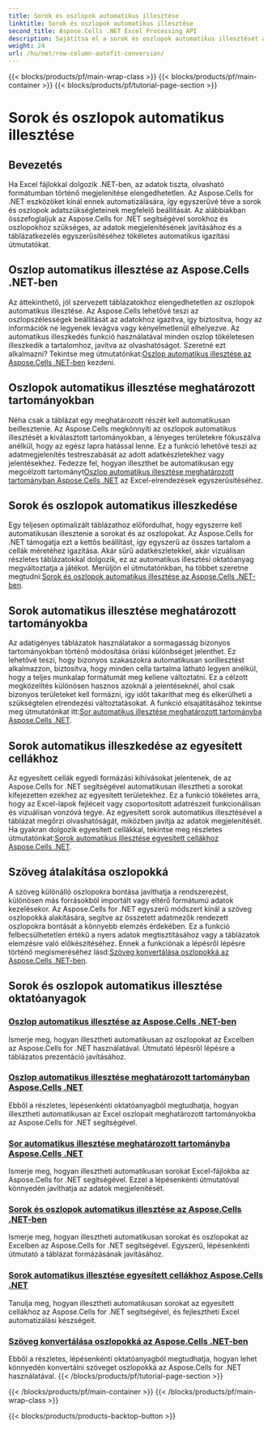 ```yaml
---
title: Sorok és oszlopok automatikus illesztése
linktitle: Sorok és oszlopok automatikus illesztése
second_title: Aspose.Cells .NET Excel Processing API
description: Sajátítsa el a sorok és oszlopok automatikus illesztését az Excelben az Aspose.Cells for .NET segítségével. Javítsa az adatmegjelenítést lépésenkénti oktatóanyagokkal a tiszta, professzionális táblázatokért.
weight: 24
url: /hu/net/row-column-autofit-conversion/
---
```


{{< blocks/products/pf/main-wrap-class >}}
{{< blocks/products/pf/main-container >}}
{{< blocks/products/pf/tutorial-page-section >}}

# Sorok és oszlopok automatikus illesztése

## Bevezetés

Ha Excel fájlokkal dolgozik .NET-ben, az adatok tiszta, olvasható formátumban történő megjelenítése elengedhetetlen. Az Aspose.Cells for .NET eszközöket kínál ennek automatizálására, így egyszerűvé téve a sorok és oszlopok adatszükségleteinek megfelelő beállítását. Az alábbiakban összefoglaljuk az Aspose.Cells for .NET segítségével sorokhoz és oszlopokhoz szükséges, az adatok megjelenítésének javításához és a táblázatkezelés egyszerűsítéséhez tökéletes automatikus igazítási útmutatókat.

## Oszlop automatikus illesztése az Aspose.Cells .NET-ben
Az áttekinthető, jól szervezett táblázatokhoz elengedhetetlen az oszlopok automatikus illesztése. Az Aspose.Cells lehetővé teszi az oszlopszélességek beállítását az adatokhoz igazítva, így biztosítva, hogy az információk ne legyenek levágva vagy kényelmetlenül elhelyezve. Az automatikus illeszkedés funkció használatával minden oszlop tökéletesen illeszkedik a tartalomhoz, javítva az olvashatóságot. Szeretné ezt alkalmazni? Tekintse meg útmutatónkat:[Oszlop automatikus illesztése az Aspose.Cells .NET-ben](./autofit-column-aspose-cells/) kezdeni.

## Oszlopok automatikus illesztése meghatározott tartományokban
 Néha csak a táblázat egy meghatározott részét kell automatikusan beillesztenie. Az Aspose.Cells megkönnyíti az oszlopok automatikus illesztését a kiválasztott tartományokban, a lényeges területekre fókuszálva anélkül, hogy az egész lapra hatással lenne. Ez a funkció lehetővé teszi az adatmegjelenítés testreszabását az adott adatkészletekhez vagy jelentésekhez. Fedezze fel, hogyan illeszthet be automatikusan egy megcélzott tartományt[Oszlop automatikus illesztése meghatározott tartományban Aspose.Cells .NET](./autofit-column-specific-range/) az Excel-elrendezések egyszerűsítéséhez.

## Sorok és oszlopok automatikus illeszkedése
Egy teljesen optimalizált táblázathoz előfordulhat, hogy egyszerre kell automatikusan illesztenie a sorokat és az oszlopokat. Az Aspose.Cells for .NET támogatja ezt a kettős beállítást, így egyszerű az összes tartalom a cellák méretéhez igazítása. Akár sűrű adatkészletekkel, akár vizuálisan részletes táblázatokkal dolgozik, ez az automatikus illesztési oktatóanyag megváltoztatja a játékot. Merüljön el útmutatónkban, ha többet szeretne megtudni:[Sorok és oszlopok automatikus illesztése az Aspose.Cells .NET-ben](./autofit-rows-columns/).

## Sorok automatikus illesztése meghatározott tartományokba
 Az adatigényes táblázatok használatakor a sormagasság bizonyos tartományokban történő módosítása óriási különbséget jelenthet. Ez lehetővé teszi, hogy bizonyos szakaszokra automatikusan sorillesztést alkalmazzon, biztosítva, hogy minden cella tartalma látható legyen anélkül, hogy a teljes munkalap formátumát meg kellene változtatni. Ez a célzott megközelítés különösen hasznos azoknál a jelentéseknél, ahol csak bizonyos területeket kell formázni, így időt takaríthat meg és elkerülheti a szükségtelen elrendezési változtatásokat. A funkció elsajátításához tekintse meg útmutatónkat itt:[Sor automatikus illesztése meghatározott tartományba Aspose.Cells .NET](./autofit-row-specific-range/).

## Sorok automatikus illeszkedése az egyesített cellákhoz
Az egyesített cellák egyedi formázási kihívásokat jelentenek, de az Aspose.Cells for .NET segítségével automatikusan illesztheti a sorokat kifejezetten ezekhez az egyesített területekhez. Ez a funkció tökéletes arra, hogy az Excel-lapok fejléceit vagy csoportosított adatrészeit funkcionálisan és vizuálisan vonzóvá tegye. Az egyesített sorok automatikus illesztésével a táblázat megőrzi olvashatóságát, miközben javítja az adatok megjelenítését. Ha gyakran dolgozik egyesített cellákkal, tekintse meg részletes útmutatónkat:[Sorok automatikus illesztése egyesített cellákhoz Aspose.Cells .NET](./autofit-rows-merged-cells/).

## Szöveg átalakítása oszlopokká
 A szöveg különálló oszlopokra bontása javíthatja a rendszerezést, különösen más forrásokból importált vagy eltérő formátumú adatok kezelésekor. Az Aspose.Cells for .NET egyszerű módszert kínál a szöveg oszlopokká alakítására, segítve az összetett adatmezők rendezett oszlopokra bontását a könnyebb elemzés érdekében. Ez a funkció felbecsülhetetlen értékű a nyers adatok megtisztításához vagy a táblázatok elemzésre való előkészítéséhez. Ennek a funkciónak a lépésről lépésre történő megismeréséhez lásd:[Szöveg konvertálása oszlopokká az Aspose.Cells .NET-ben](./convert-text-to-columns/).

## Sorok és oszlopok automatikus illesztése oktatóanyagok
### [Oszlop automatikus illesztése az Aspose.Cells .NET-ben](./autofit-column-aspose-cells/)
Ismerje meg, hogyan illesztheti automatikusan az oszlopokat az Excelben az Aspose.Cells for .NET használatával. Útmutató lépésről lépésre a táblázatos prezentáció javításához.
### [Oszlop automatikus illesztése meghatározott tartományban Aspose.Cells .NET](./autofit-column-specific-range/)
Ebből a részletes, lépésenkénti oktatóanyagból megtudhatja, hogyan illesztheti automatikusan az Excel oszlopait meghatározott tartományokba az Aspose.Cells for .NET segítségével.
### [Sor automatikus illesztése meghatározott tartományba Aspose.Cells .NET](./autofit-row-specific-range/)
Ismerje meg, hogyan illesztheti automatikusan sorokat Excel-fájlokba az Aspose.Cells for .NET segítségével. Ezzel a lépésenkénti útmutatóval könnyedén javíthatja az adatok megjelenítését.
### [Sorok és oszlopok automatikus illesztése az Aspose.Cells .NET-ben](./autofit-rows-columns/)
Ismerje meg, hogyan illesztheti automatikusan sorokat és oszlopokat az Excelben az Aspose.Cells for .NET segítségével. Egyszerű, lépésenkénti útmutató a táblázat formázásának javításához.
### [Sorok automatikus illesztése egyesített cellákhoz Aspose.Cells .NET](./autofit-rows-merged-cells/)
Tanulja meg, hogyan illesztheti automatikusan sorokat az egyesített cellákhoz az Aspose.Cells for .NET segítségével, és fejlesztheti Excel automatizálási készségeit.
### [Szöveg konvertálása oszlopokká az Aspose.Cells .NET-ben](./convert-text-to-columns/)
Ebből a részletes, lépésenkénti oktatóanyagból megtudhatja, hogyan lehet könnyedén konvertálni szöveget oszlopokká az Aspose.Cells for .NET használatával.
{{< /blocks/products/pf/tutorial-page-section >}}

{{< /blocks/products/pf/main-container >}}
{{< /blocks/products/pf/main-wrap-class >}}

{{< blocks/products/products-backtop-button >}}
